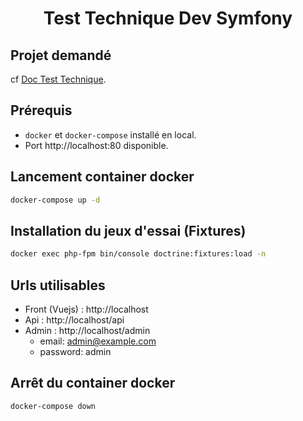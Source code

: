 
<h1 align="center">Test Technique Dev Symfony</h1>

## Projet demandé 

cf [Doc Test Technique](./doc/Test%20technique%20Dev%20Symfony.pdf).

## Prérequis

- `docker` et `docker-compose` installé en local.
- Port http://localhost:80 disponible.

## Lancement container docker

   ```bash
   docker-compose up -d
   ```

## Installation du jeux d'essai (Fixtures)

   ```bash
   docker exec php-fpm bin/console doctrine:fixtures:load -n
   ```

## Urls utilisables

- Front (Vuejs) : http://localhost
- Api : http://localhost/api
- Admin : http://localhost/admin
    - email: admin@example.com
    - password: admin

## Arrêt du container docker

   ```bash
   docker-compose down
   ```
